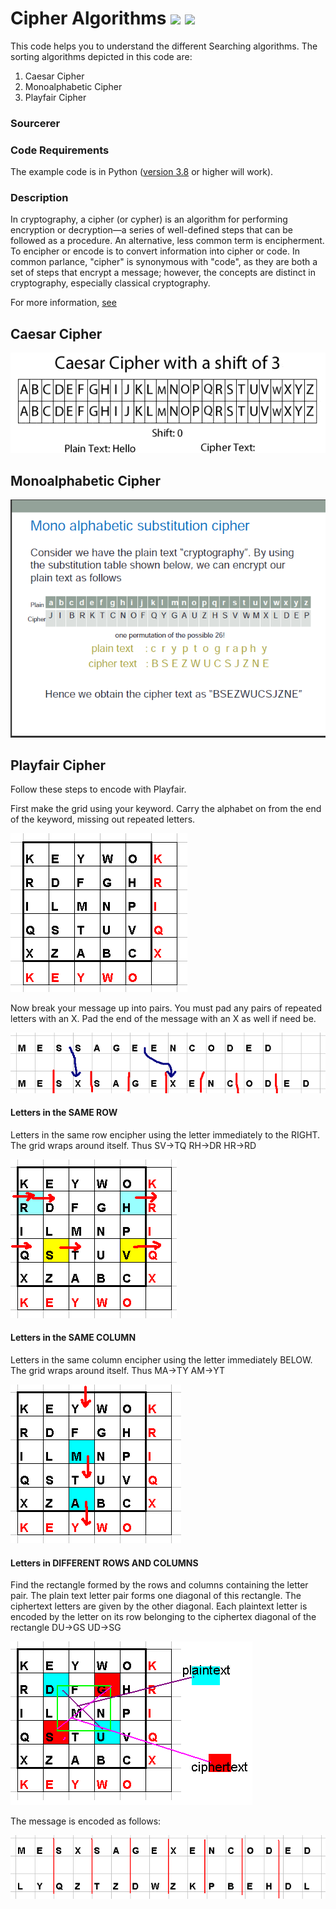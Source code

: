# Cipher Algorithms   [![](https://img.shields.io/github/license/sourcerer-io/hall-of-fame.svg?colorB=ff0000)](https://github.com/ParthPathak27/Ciphers/blob/master/LICENSE)   [![](https://img.shields.io/badge/Parth-Pathak-brightgreen.svg?colorB=ff0000)](https://www.linkedin.com/in/parth-pathak-learner/)
This code helps you to understand the different Searching algorithms. The sorting algorithms depicted in this code are:

1. Caesar Cipher
2. Monoalphabetic Cipher
3. Playfair Cipher

### Sourcerer

### Code Requirements
The example code is in Python ([version 3.8](https://www.python.org/downloads/) or higher will work).

### Description
In cryptography, a cipher (or cypher) is an algorithm for performing encryption or decryption—a series of well-defined steps that can be followed as a procedure. An alternative, less common term is encipherment. To encipher or encode is to convert information into cipher or code. In common parlance, "cipher" is synonymous with "code", as they are both a set of steps that encrypt a message; however, the concepts are distinct in cryptography, especially classical cryptography.

For more information, [see](https://en.wikipedia.org/wiki/Cipher)

## Caesar Cipher
![Caesar](gif/caeser.gif)

## Monoalphabetic Cipher
![Monoalphabetic](gif/monoalphabetic.png)

## Playfair Cipher
Follow these steps to encode with Playfair.

First make the grid using your keyword. Carry the alphabet on from the end of the keyword, missing out repeated letters.

![pfair1](gif/pfair1.gif)

Now break your message up into pairs. You must pad any pairs of repeated letters with an X. Pad the end of the message with an X as well if need be.

![pfair2](gif/pfair2.gif)

#### Letters in the SAME ROW
Letters in the same row encipher using the letter immediately to the RIGHT. The grid wraps around itself. Thus
SV→TQ
RH→DR
HR→RD

![pfair3](gif/pfair3.gif)

#### Letters in the SAME COLUMN
Letters in the same column encipher using the letter immediately BELOW. The grid wraps around itself. Thus
MA→TY
AM→YT

![pfair4](gif/pfair4.gif)

#### Letters in DIFFERENT ROWS AND COLUMNS
Find the rectangle formed by the rows and columns containing the letter pair. The plain text letter pair forms one diagonal of this rectangle. The ciphertext letters are given by the other diagonal. Each plaintext letter is encoded by the letter on its row belonging to the ciphertex diagonal of the rectangle
DU→GS
UD→SG

![pfair5](gif/pfair5.gif)

The message is encoded as follows:

![pfair6](gif/pfair6.gif)
